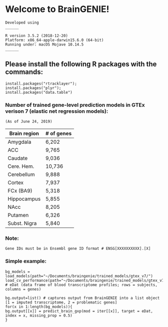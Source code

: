 # Welcome to BrainGENIE!

``` 
Developed using
______ 

R version 3.5.2 (2018-12-20)
Platform: x86_64-apple-darwin15.6.0 (64-bit)
Running under: macOS Mojave 10.14.5
______
```

## Please install the following R packages with the commands:
```
install.packages("rtracklayer");
install.packages("plyr");
install.packages("data.table")
```

### Number of trained gene-level prediction models in GTEx verison 7 (elastic net regression models):
`(As of June 24, 2019)`

| Brain region | # of genes |
| -----------  | ---------- |
| Amygdala     | 6,202      |
| ACC          | 9,765      |
| Caudate      | 9,036      |
| Cere. Hem.   | 10,736     |
| Cerebellum   | 9,888      |
| Cortex       | 7,937      |
| FCx (BA9)    | 5,318      |
| Hippocampus  | 5,855      |
| NAcc         | 8,205      |
| Putamen      | 6,326      |
| Subst. Nigra | 5,840      |


### Note: 
`Gene IDs must be in Ensembl gene ID format # ENSG[XXXXXXXXXX].[X]`

### Simple example:
```
bg_models = load_models(path="~/Documents/braingenie/trained_models/gtex_v7/")
load_cv_performance(path="~/Documents/braingenie/trained_models/gtex_v7/")
# eDat (data frame of blood transcriptome profiles; rows = subjects, columns = genes)

bg.output=list() # captures output from BrainGENIE into a list object [1 = imputed transcriptome, 2 = problematic genes]
for(x in 1:length(bg_models)){
bg.output[[x]] = predict_brain_gxp(mod = iter[[x]], target = eDat, index = x, missing_prop = 0.5)
}

```


